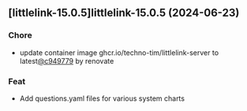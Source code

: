 

## [littlelink-15.0.5]littlelink-15.0.5 (2024-06-23)

### Chore



- update container image ghcr.io/techno-tim/littlelink-server to latest[@c949779](https://github.com/c949779) by renovate

### Feat



- Add questions.yaml files for various system charts